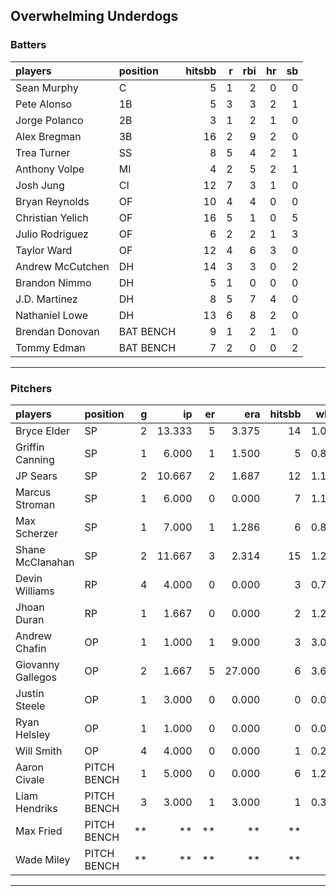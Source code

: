 ## Overwhelming Underdogs

### Batters

 
|players          |position  | hitsbb|  r| rbi| hr| sb| 
|:----------------|:---------|------:|--:|---:|--:|--:| 
|Sean Murphy      |C         |      5|  1|   2|  0|  0| 
|Pete Alonso      |1B        |      5|  3|   3|  2|  1| 
|Jorge Polanco    |2B        |      3|  1|   2|  1|  0| 
|Alex Bregman     |3B        |     16|  2|   9|  2|  0| 
|Trea Turner      |SS        |      8|  5|   4|  2|  1| 
|Anthony Volpe    |MI        |      4|  2|   5|  2|  1| 
|Josh Jung        |CI        |     12|  7|   3|  1|  0| 
|Bryan Reynolds   |OF        |     10|  4|   4|  0|  0| 
|Christian Yelich |OF        |     16|  5|   1|  0|  5| 
|Julio Rodriguez  |OF        |      6|  2|   2|  1|  3| 
|Taylor Ward      |OF        |     12|  4|   6|  3|  0| 
|Andrew McCutchen |DH        |     14|  3|   3|  0|  2| 
|Brandon Nimmo    |DH        |      5|  1|   0|  0|  0| 
|J.D. Martinez    |DH        |      8|  5|   7|  4|  0| 
|Nathaniel Lowe   |DH        |     13|  6|   8|  2|  0| 
|Brendan Donovan  |BAT BENCH |      9|  1|   2|  1|  0| 
|Tommy Edman      |BAT BENCH |      7|  2|   0|  0|  2| 

* * *

### Pitchers

 
|players           |position    |  g|     ip| er|    era| hitsbb|  whip| so|  w| sv| 
|:-----------------|:-----------|--:|------:|--:|------:|------:|-----:|--:|--:|--:| 
|Bryce Elder       |SP          |  2| 13.333|  5|  3.375|     14| 1.050| 13|  1|  0| 
|Griffin Canning   |SP          |  1|  6.000|  1|  1.500|      5| 0.833|  4|  0|  0| 
|JP Sears          |SP          |  2| 10.667|  2|  1.687|     12| 1.125|  8|  0|  0| 
|Marcus Stroman    |SP          |  1|  6.000|  0|  0.000|      7| 1.167|  6|  1|  0| 
|Max Scherzer      |SP          |  1|  7.000|  1|  1.286|      6| 0.857|  9|  1|  0| 
|Shane McClanahan  |SP          |  2| 11.667|  3|  2.314|     15| 1.286| 12|  1|  0| 
|Devin Williams    |RP          |  4|  4.000|  0|  0.000|      3| 0.750|  6|  0|  2| 
|Jhoan Duran       |RP          |  1|  1.667|  0|  0.000|      2| 1.200|  3|  0|  1| 
|Andrew Chafin     |OP          |  1|  1.000|  1|  9.000|      3| 3.000|  2|  0|  0| 
|Giovanny Gallegos |OP          |  2|  1.667|  5| 27.000|      6| 3.600|  2|  0|  1| 
|Justin Steele     |OP          |  1|  3.000|  0|  0.000|      0| 0.000|  1|  0|  0| 
|Ryan Helsley      |OP          |  1|  1.000|  0|  0.000|      0| 0.000|  2|  0|  0| 
|Will Smith        |OP          |  4|  4.000|  0|  0.000|      1| 0.250|  4|  1|  2| 
|Aaron Civale      |PITCH BENCH |  1|  5.000|  0|  0.000|      6| 1.200|  4|  0|  0| 
|Liam Hendriks     |PITCH BENCH |  3|  3.000|  1|  3.000|      1| 0.333|  3|  1|  1| 
|Max Fried         |PITCH BENCH | **|     **| **|     **|     **|    **| **| **| **| 
|Wade Miley        |PITCH BENCH | **|     **| **|     **|     **|    **| **| **| **| 


* * *


